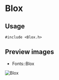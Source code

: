 Blox
==========

Usage
------

    #include <Blox.h>

Preview images
--------------
* Fonts::Blox 

![Blox](https://raw.githubusercontent.com/DisplayCore/Blox/master/Preview/Blox.png)

